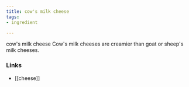 ```yaml
---
title: cow's milk cheese
tags:
- ingredient

---
```

cow's milk cheese Cow's milk cheeses are creamier than goat or sheep's milk cheeses.

### Links

* [[cheese]]
